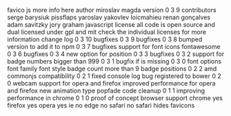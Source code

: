 favico js more info here author miroslav magda version 0 3 9 contributors serge barysiuk pissflaps yaroslav yakovlev loicmahieu renan gonçalves adam savitzky jory graham javascript license all code is open source and dual licensed under gpl and mit check the individual licenses for more information change log 0 3 10 bugfixes 0 3 9 bugfixes 0 3 8 bumped version to add it to npm 0 3 7 bugfixes support for font icons fontawesome 0 3 6 bugfixes 0 3 4 new option for position 0 3 3 bugfixes 0 3 2 support for badge numbers bigger than 999 0 3 1 bugfix if is missing 0 3 0 font options font family font style badge count more than 9 badge positions 0 2 2 amd commonjs compatibility 0 2 1 fixed console log bug registered to bower 0 2 0 webcam support for opera and firefox improved performance for opera and firefox new animation type popfade code cleanup 0 1 1 improving performance in chrome 0 1 0 proof of concept browser support chrome yes firefox yes opera yes ie no edge no safari no safari hides favicons